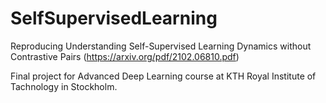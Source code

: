 # SelfSupervisedLearning
Reproducing Understanding Self-Supervised Learning Dynamics without Contrastive Pairs (https://arxiv.org/pdf/2102.06810.pdf)

Final project for Advanced Deep Learning course at KTH Royal Institute of Tachnology in Stockholm.
